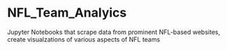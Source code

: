 # NFL_Team_Analyics
 Jupyter Notebooks that scrape data from prominent NFL-based websites, create visualzations of various aspects of NFL teams
